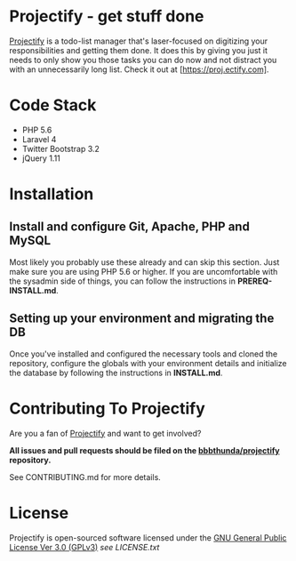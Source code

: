 # Projectify - get stuff done

[Projectify](https://proj.ectify.com) is a todo-list manager that's laser-focused on digitizing your responsibilities and getting them done.  It does this by giving you just it needs to only show you those tasks you can do now and not distract you with an unnecessarily long list.  Check it out at [https://proj.ectify.com].

# Code Stack
- PHP 5.6
- Laravel 4
- Twitter Bootstrap 3.2
- jQuery 1.11

# Installation

## Install and configure Git, Apache, PHP and MySQL

Most likely you probably use these already and can skip this section.  Just make sure you are using PHP 5.6 or higher.  If you are uncomfortable with the sysadmin side of things, you can follow the instructions in **PREREQ-INSTALL.md**.

## Setting up your environment and migrating the DB

Once you've installed and configured the necessary tools and cloned the repository, configure the globals with your environment details and initialize the database by following the instructions in **INSTALL.md**.

# Contributing To Projectify

Are you a fan of [Projectify](https://proj.ectify.com) and want to get involved?

**All issues and pull requests should be filed on the [bbbthunda/projectify](http://github.com/bbbthunda/projectify) repository.**

See CONTRIBUTING.md for more details.

# License

Projectify is open-sourced software licensed under the [GNU General Public License Ver 3.0 (GPLv3)](https://www.gnu.org/licenses/quick-guide-gplv3.html) *see LICENSE.txt*
